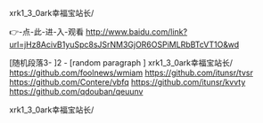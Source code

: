 
xrk1_3_0ark幸福宝站长/




👉-点-此-进-入-观看  http://www.baidu.com/link?url=jHz8AcivB1yuSpc8sJSrNM3GjOR6OSPiMLRbBTcVT1O&wd




[随机段落3-
]2 - [random paragraph
]
xrk1_3_0ark幸福宝站长/ https://github.com/foolnews/wmiam
https://github.com/itunsr/tvsr
https://github.com/Contere/vbfq
https://github.com/itunsr/kvvty
https://github.com/qdouban/qeuunv





xrk1_3_0ark幸福宝站长/
